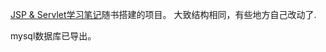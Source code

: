 [JSP & Servlet学习笔记](https://book.douban.com/subject/10569600/)随书搭建的项目。
大致结构相同，有些地方自己改动了.

mysql数据库已导出。